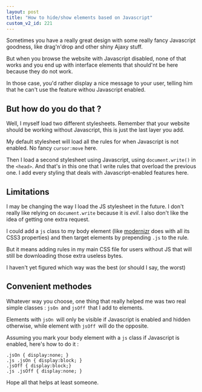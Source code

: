 ```yaml
---
layout: post
title: "How to hide/show elements based on Javascript"
custom_v2_id: 221
---
```


Sometimes you have a really great design with some really fancy Javascript
goodness, like drag'n'drop and other shiny Ajaxy stuff.

But when you browse the website with Javascript disabled, none of that works
and you end up with interface elements that should'nt be here because they do
not work.

In those case, you'd rather display a nice message to your user, telling him
that he can't use the feature withou Javascript enabled.

## But how do you do that ?

Well, I myself load two different stylesheets. Remember that your website
should be working without Javascript, this is just the last layer you add.

My default stylesheet will load all the rules for when Javascript is not
enabled. No fancy `cursor:move` here.

Then I load a second stylesheet using Javascript, using `document.write()` in
the `<head>`. And that's in this one that I write rules that overload the
previous one. I add every styling that deals with Javascript-enabled features
here.

## Limitations

I may be changing the way I load the JS stylesheet in the future. I don't
really like relying on `document.write` because it is _evil_. I also don't
like the idea of getting one extra request.

I could add a `js` class to my body element (like
[modernizr](http://www.modernizr.com/) does with all its CSS3 properties) and
then target elements by prepending `.js` to the rule.

But it means adding rules in my main CSS file for users without JS that will
still be downloading those extra useless bytes.

I haven't yet figured which way was the best (or should I say, the worst)

## Convenient methodes

Whatever way you choose, one thing that really helped me was two real simple
classes : `jsOn `and `jsOff `that I add to elements.

Elements with `jsOn `will only be visible if Javascript is enabled and hidden
otherwise, while element with `jsOff `will do the opposite.

Assuming you mark your body element with a `js` class if Javascript is
enabled, here's how to do it :

    
    .jsOn { display:none; }  
    .js .jsOn { display:block; }  
    .jsOff { display:block;}  
    .js .jsOff { display:none; }  
    

Hope all that helps at least someone.

